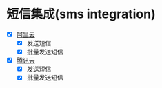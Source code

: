 # 短信集成(sms integration)

-   [x] [阿里云](/third-party-api-sms-aliyun)
    -   [x] 发送短信
    -   [x] 批量发送短信

-   [x] [腾讯云](/third-party-api-sms-tencent)
    -   [x] 发送短信
    -   [x] 批量发送短信
